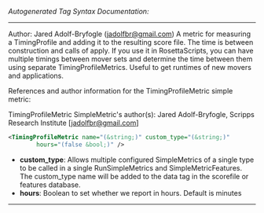 <!-- THIS IS AN AUTOGENERATED FILE: Don't edit it directly, instead change the schema definition in the code itself. -->

_Autogenerated Tag Syntax Documentation:_

---
Author: Jared Adolf-Bryfogle (jadolfbr@gmail.com)
A metric for measuring a TimingProfile and adding it to the resulting score file.  The time is between construction and calls of apply.  If you use it in RosettaScripts, you can have multiple timings between mover sets and determine the time between them using separate TimingProfileMetrics.   Useful to get runtimes of new movers and applications. 

References and author information for the TimingProfileMetric simple metric:

TimingProfileMetric SimpleMetric's author(s):
Jared Adolf-Bryfogle, Scripps Research Institute [jadolfbr@gmail.com]

```xml
<TimingProfileMetric name="(&string;)" custom_type="(&string;)"
        hours="(false &bool;)" />
```

-   **custom_type**: Allows multiple configured SimpleMetrics of a single type to be called in a single RunSimpleMetrics and SimpleMetricFeatures. 
 The custom_type name will be added to the data tag in the scorefile or features database.
-   **hours**: Boolean to set whether we report in hours.  Default is minutes

---
